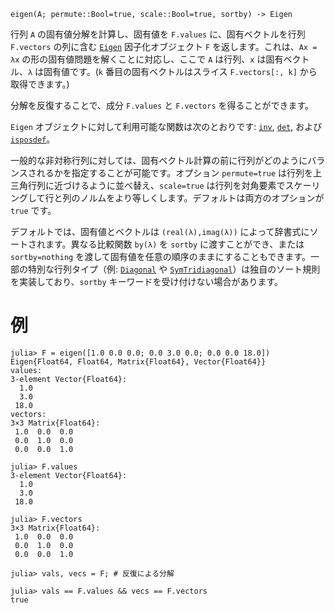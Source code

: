 ```
eigen(A; permute::Bool=true, scale::Bool=true, sortby) -> Eigen
```

行列 `A` の固有値分解を計算し、固有値を `F.values` に、固有ベクトルを行列 `F.vectors` の列に含む [`Eigen`](@ref) 因子化オブジェクト `F` を返します。これは、`Ax =  λx` の形の固有値問題を解くことに対応し、ここで `A` は行列、`x` は固有ベクトル、`λ` は固有値です。(`k` 番目の固有ベクトルはスライス `F.vectors[:, k]` から取得できます。)

分解を反復することで、成分 `F.values` と `F.vectors` を得ることができます。

`Eigen` オブジェクトに対して利用可能な関数は次のとおりです: [`inv`](@ref), [`det`](@ref), および [`isposdef`](@ref)。

一般的な非対称行列に対しては、固有ベクトル計算の前に行列がどのようにバランスされるかを指定することが可能です。オプション `permute=true` は行列を上三角行列に近づけるように並べ替え、`scale=true` は行列を対角要素でスケーリングして行と列のノルムをより等しくします。デフォルトは両方のオプションが `true` です。

デフォルトでは、固有値とベクトルは `(real(λ),imag(λ))` によって辞書式にソートされます。異なる比較関数 `by(λ)` を `sortby` に渡すことができ、または `sortby=nothing` を渡して固有値を任意の順序のままにすることもできます。一部の特別な行列タイプ（例: [`Diagonal`](@ref) や [`SymTridiagonal`](@ref)）は独自のソート規則を実装しており、`sortby` キーワードを受け付けない場合があります。

# 例

```jldoctest
julia> F = eigen([1.0 0.0 0.0; 0.0 3.0 0.0; 0.0 0.0 18.0])
Eigen{Float64, Float64, Matrix{Float64}, Vector{Float64}}
values:
3-element Vector{Float64}:
  1.0
  3.0
 18.0
vectors:
3×3 Matrix{Float64}:
 1.0  0.0  0.0
 0.0  1.0  0.0
 0.0  0.0  1.0

julia> F.values
3-element Vector{Float64}:
  1.0
  3.0
 18.0

julia> F.vectors
3×3 Matrix{Float64}:
 1.0  0.0  0.0
 0.0  1.0  0.0
 0.0  0.0  1.0

julia> vals, vecs = F; # 反復による分解

julia> vals == F.values && vecs == F.vectors
true
```
